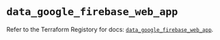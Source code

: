 # `data_google_firebase_web_app`

Refer to the Terraform Registory for docs: [`data_google_firebase_web_app`](https://registry.terraform.io/providers/hashicorp/google-beta/5.7.0/docs/data-sources/google_firebase_web_app).

